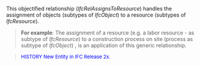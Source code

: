 ﻿This objectified relationship (_IfcRelAssignsToResource_) handles the assignment of objects (subtypes of _IfcObject_) to a resource (subtypes of _IfcResource_).

> **For example**: The assignment of a resource (e.g. a labor resource - as subtype of _IfcResource_) to a construction process on site (process as subtype of _IfcObject_) , is an application of this generic relationship.

> <font color="#0000FF" size="-1">HISTORY New Entity in IFC Release 2x.
		  </font>
>